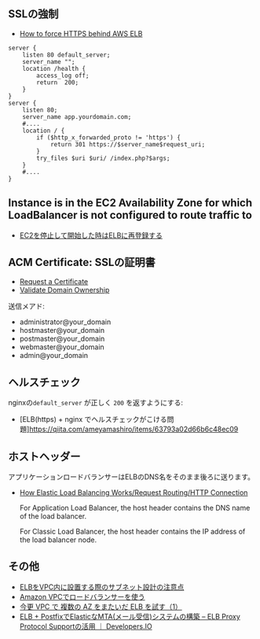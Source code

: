## SSLの強制

- [How to force HTTPS behind AWS ELB](https://oanhnn.github.io/2016-02-29/how-to-force-https-behind-aws-elb.html)

~~~
server {
    listen 80 default_server;
    server_name "";
    location /health {
        access_log off;
        return  200;
    }
}
server {
    listen 80;
    server_name app.yourdomain.com;
    #....
    location / {
        if ($http_x_forwarded_proto != 'https') {
            return 301 https://$server_name$request_uri;
        }
        try_files $uri $uri/ /index.php?$args;
    }
    #....
}
~~~


## Instance is in the EC2 Availability Zone for which LoadBalancer is not configured to route traffic to

- [EC2を停止して開始した時はELBに再登録する](http://dev.classmethod.jp/cloud/aws/elb-re-register/)



## ACM Certificate: SSLの証明書

- [Request a Certificate](https://docs.aws.amazon.com/acm/latest/userguide/gs-acm-request.html)
- [Validate Domain Ownership](https://docs.aws.amazon.com/acm/latest/userguide/gs-acm-validate.html)

送信メアド:

- administrator@your_domain
- hostmaster@your_domain
- postmaster@your_domain
- webmaster@your_domain
- admin@your_domain


## ヘルスチェック

nginxの`default_server` が正しく `200` を返すようにする:

- [ELB(https) + nginx でヘルスチェックがこける問題]https://qiita.com/ameyamashiro/items/63793a02d66b6c48ec09


## ホストヘッダー

アプリケーションロードバランサーはELBのDNS名をそのまま後ろに送ります。

- [How Elastic Load Balancing Works/Request Routing/HTTP Connection](https://docs.aws.amazon.com/elasticloadbalancing/latest/userguide/how-elastic-load-balancing-works.html#request-routing)

     For Application Load Balancer,
     the host header contains the DNS name of the load balancer.

     For Classic Load Balancer,
     the host header contains the IP address of the load balancer node.


## その他

- [ELBをVPC内に設置する際のサブネット設計の注意点](http://qiita.com/tetor/items/4c9e1aa58da2c5755452)
- [Amazon VPCでロードバランサーを使う](http://dev.classmethod.jp/cloud/amazon-vpc-elb/)
- [今更 VPC で 複数の AZ をまたいだ ELB を試す（1）](http://inokara.hateblo.jp/entry/2013/12/31/010647)
- [ELB + PostfixでElasticなMTA(メール受信)システムの構築 – ELB Proxy Protocol Supportの活用 ｜ Developers.IO](https://dev.classmethod.jp/cloud/aws/build-elastic-mta-by-proxy-protocol-enabled-elb-and-postfix/)
